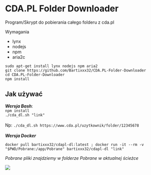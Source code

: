 
# CDA.PL Folder Downloader
Program/Skrypt do pobierania całego folderu z cda.pl


Wymagania

 - lynx<br>
 - nodejs
 - npm
 - aria2c
 
  `sudo apt-get install lynx nodejs npm aria2`
  <br>
  `git clone https://github.com/Bartixxx32/CDA.PL-Folder-Downloader`
  <br>
  `cd CDA.PL-Folder-Downloader`
  <br>
  `npm install`
## Jak używać
***Wersja Bash***:<br>
`npm install`<br>
`./cda_dl.sh "link"`
<br>
<br>Np: `./cda_dl.sh https://www.cda.pl/uzytkownik/folder/12345678` 
<br>
<br>***Wersja Docker***
 
    docker pull bartixxx32/cdapl-dl:latest ; docker run -it --rm -v "$PWD/Pobrane:/app/Pobrane" bartixxx32/cdapl-dl "link"
*Pobrane pliki znajdziemy w folderze Pobrane w aktualnej ścieżce* 



[![](https://images.microbadger.com/badges/image/bartixxx32/cdapl-dl.svg)](https://microbadger.com/images/bartixxx32/cdapl-dl "Badge")

